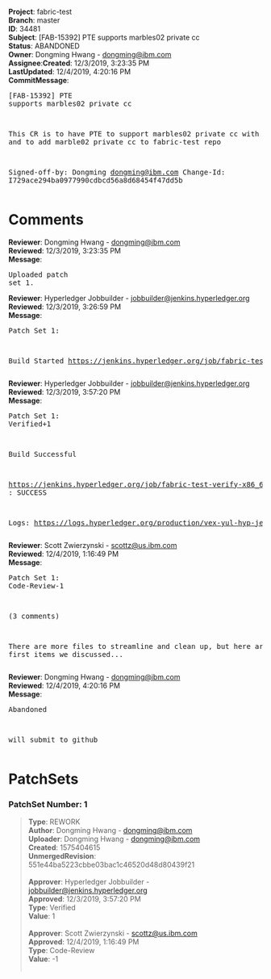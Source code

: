 <strong>Project</strong>: fabric-test</br><strong>Branch</strong>: master<br><strong>ID</strong>: 34481<br><strong>Subject</strong>: [FAB-15392] PTE supports marbles02 private cc<br><strong>Status</strong>: ABANDONED<br><strong>Owner</strong>: Dongming Hwang - dongming@ibm.com<br><strong>Assignee</strong>:<strong>Created</strong>: 12/3/2019, 3:23:35 PM<br><strong>LastUpdated</strong>: 12/4/2019, 4:20:16 PM<br><strong>CommitMessage</strong>:<br><pre>[FAB-15392] PTE supports marbles02 private cc

This CR is to have PTE to support marbles02
private cc with transient and to add marble02
private cc to fabric-test repo

Signed-off-by: Dongming <dongming@ibm.com>
Change-Id: I729ace294ba0977990cdbcd56a8d68454f47dd5b
</pre><h1>Comments</h1><strong>Reviewer</strong>: Dongming Hwang - dongming@ibm.com<br><strong>Reviewed</strong>: 12/3/2019, 3:23:35 PM<br><strong>Message</strong>: <pre>Uploaded patch set 1.</pre><strong>Reviewer</strong>: Hyperledger Jobbuilder - jobbuilder@jenkins.hyperledger.org<br><strong>Reviewed</strong>: 12/3/2019, 3:26:59 PM<br><strong>Message</strong>: <pre>Patch Set 1:

Build Started https://jenkins.hyperledger.org/job/fabric-test-verify-x86_64/4191/</pre><strong>Reviewer</strong>: Hyperledger Jobbuilder - jobbuilder@jenkins.hyperledger.org<br><strong>Reviewed</strong>: 12/3/2019, 3:57:20 PM<br><strong>Message</strong>: <pre>Patch Set 1: Verified+1

Build Successful 

https://jenkins.hyperledger.org/job/fabric-test-verify-x86_64/4191/ : SUCCESS

Logs: https://logs.hyperledger.org/production/vex-yul-hyp-jenkins-3/fabric-test-verify-x86_64/4191</pre><strong>Reviewer</strong>: Scott Zwierzynski - scottz@us.ibm.com<br><strong>Reviewed</strong>: 12/4/2019, 1:16:49 PM<br><strong>Message</strong>: <pre>Patch Set 1: Code-Review-1

(3 comments)

There are more files to streamline and clean up, but here are the first items we discussed...</pre><strong>Reviewer</strong>: Dongming Hwang - dongming@ibm.com<br><strong>Reviewed</strong>: 12/4/2019, 4:20:16 PM<br><strong>Message</strong>: <pre>Abandoned

will submit to github</pre><h1>PatchSets</h1><h3>PatchSet Number: 1</h3><blockquote><strong>Type</strong>: REWORK<br><strong>Author</strong>: Dongming Hwang - dongming@ibm.com<br><strong>Uploader</strong>: Dongming Hwang - dongming@ibm.com<br><strong>Created</strong>: 1575404615<br><strong>UnmergedRevision</strong>: 551e44ba5223cbbe03bac1c46520d48d80439f21<br><br><strong>Approver</strong>: Hyperledger Jobbuilder - jobbuilder@jenkins.hyperledger.org<br><strong>Approved</strong>: 12/3/2019, 3:57:20 PM<br><strong>Type</strong>: Verified<br><strong>Value</strong>: 1<br><br><strong>Approver</strong>: Scott Zwierzynski - scottz@us.ibm.com<br><strong>Approved</strong>: 12/4/2019, 1:16:49 PM<br><strong>Type</strong>: Code-Review<br><strong>Value</strong>: -1<br><br></blockquote>